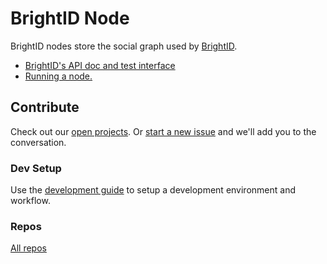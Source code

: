 # BrightID Node

BrightID nodes store the social graph used by [BrightID](https://github.com/BrightID/BrightID).

* [BrightID's API doc and test interface](https://app.swaggerhub.com/apis/brightid/brightid)
* [Running a node.](https://github.com/BrightID/BrightID-Node/wiki/Installation-Guide)

## Contribute

Check out our [open projects](https://github.com/BrightID/BrightID-Node/projects).  Or [start a new issue](https://github.com/BrightID/BrightID-Node/issues) and we'll add you to the conversation.

### Dev Setup

Use the [development guide](https://github.com/BrightID/BrightID-Node/wiki/Development-Guide) to setup a development environment and workflow.

### Repos
[All repos](https://github.com/BrightID)
